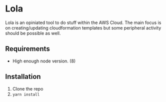 # Lola

Lola is an opiniated tool to do stuff within the AWS Cloud. The main focus is on creating/updating cloudformation templates but some peripheral activity should be possible as well.

## Requirements

- High enough node version. (8)

## Installation

1. Clone the repo
2. ```yarn install```
